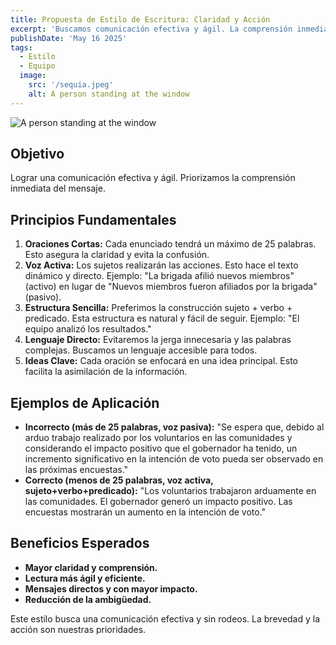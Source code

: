 ```yaml
---
title: Propuesta de Estilo de Escritura: Claridad y Acción
excerpt: 'Buscamos comunicación efectiva y ágil. La comprensión inmediata es prioridad La propuesta son oraciones cortas, voz activa, estructura sencilla y lenguaje directo. Los beneficios serán una mayor claridad, una lectura ágil, mensajes directos y menos ambigüedad. Este estilo prioriza brevedad y acción para comunicar eficazmente.'
publishDate: 'May 16 2025'
tags:
  - Estilo
  - Equipo
  image:
    src: '/sequia.jpeg'
    alt: A person standing at the window
---
```


![A person standing at the window](/brigadas_2025.jpeg)

## Objetivo
Lograr una comunicación efectiva y ágil.
Priorizamos la comprensión inmediata del mensaje.

## Principios Fundamentales

1. **Oraciones Cortas:** Cada enunciado tendrá un máximo de 25 palabras. Esto asegura la claridad y evita la confusión.
2. **Voz Activa:** Los sujetos realizarán las acciones. Esto hace el texto dinámico y directo. Ejemplo: "La brigada afilió nuevos miembros" (activo) en lugar de "Nuevos miembros fueron afiliados por la brigada" (pasivo).
3. **Estructura Sencilla:** Preferimos la construcción sujeto + verbo + predicado. Esta estructura es natural y fácil de seguir. Ejemplo: "El equipo analizó los resultados."
4. **Lenguaje Directo:** Evitaremos la jerga innecesaria y las palabras complejas. Buscamos un lenguaje accesible para todos.
5. **Ideas Clave:** Cada oración se enfocará en una idea principal. Esto facilita la asimilación de la información.

## Ejemplos de Aplicación

- **Incorrecto (más de 25 palabras, voz pasiva):** "Se espera que, debido al arduo trabajo realizado por los voluntarios en las comunidades y considerando el impacto positivo que el gobernador ha tenido, un incremento significativo en la intención de voto pueda ser observado en las próximas encuestas."
- **Correcto (menos de 25 palabras, voz activa, sujeto+verbo+predicado):** "Los voluntarios trabajaron arduamente en las comunidades. El gobernador generó un impacto positivo. Las encuestas mostrarán un aumento en la intención de voto."

## Beneficios Esperados

- **Mayor claridad y comprensión.**
- **Lectura más ágil y eficiente.**
- **Mensajes directos y con mayor impacto.**
- **Reducción de la ambigüedad.**

Este estilo busca una comunicación efectiva y sin rodeos.
La brevedad y la acción son nuestras prioridades.
